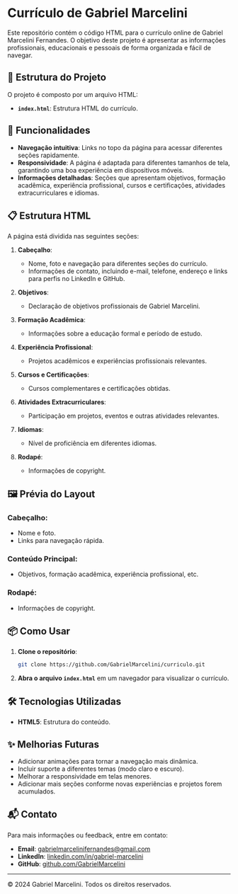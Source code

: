 # Currículo de Gabriel Marcelini

Este repositório contém o código HTML para o currículo online de Gabriel Marcelini Fernandes. O objetivo deste projeto é apresentar as informações profissionais, educacionais e pessoais de forma organizada e fácil de navegar.
## 📝 Estrutura do Projeto

O projeto é composto por um arquivo HTML:

- **`index.html`**: Estrutura HTML do currículo.

## 🚀 Funcionalidades

- **Navegação intuitiva**: Links no topo da página para acessar diferentes seções rapidamente.
- **Responsividade**: A página é adaptada para diferentes tamanhos de tela, garantindo uma boa experiência em dispositivos móveis.
- **Informações detalhadas**: Seções que apresentam objetivos, formação acadêmica, experiência profissional, cursos e certificações, atividades extracurriculares e idiomas.

## 📋 Estrutura HTML

A página está dividida nas seguintes seções:

1. **Cabeçalho**:
    - Nome, foto e navegação para diferentes seções do currículo.
    - Informações de contato, incluindo e-mail, telefone, endereço e links para perfis no LinkedIn e GitHub.

2. **Objetivos**:
    - Declaração de objetivos profissionais de Gabriel Marcelini.

3. **Formação Acadêmica**:
    - Informações sobre a educação formal e período de estudo.

4. **Experiência Profissional**:
    - Projetos acadêmicos e experiências profissionais relevantes.

5. **Cursos e Certificações**:
    - Cursos complementares e certificações obtidas.

6. **Atividades Extracurriculares**:
    - Participação em projetos, eventos e outras atividades relevantes.

7. **Idiomas**:
    - Nível de proficiência em diferentes idiomas.

8. **Rodapé**:
    - Informações de copyright.

## 🖼️ Prévia do Layout

### Cabeçalho:
- Nome e foto.
- Links para navegação rápida.

### Conteúdo Principal:
- Objetivos, formação acadêmica, experiência profissional, etc.

### Rodapé:
- Informações de copyright.

## 📦 Como Usar

1. **Clone o repositório**:
    ```bash
    git clone https://github.com/GabrielMarcelini/curriculo.git
    ```

2. **Abra o arquivo `index.html`** em um navegador para visualizar o currículo.

## 🛠️ Tecnologias Utilizadas

- **HTML5**: Estrutura do conteúdo.

## ✨ Melhorias Futuras

- Adicionar animações para tornar a navegação mais dinâmica.
- Incluir suporte a diferentes temas (modo claro e escuro).
- Melhorar a responsividade em telas menores.
- Adicionar mais seções conforme novas experiências e projetos forem acumulados.

## 📬 Contato

Para mais informações ou feedback, entre em contato:
- **Email**: [gabrielmarcelinifernandes@gmail.com](mailto:gabrielmarcelinifernandes@gmail.com)
- **LinkedIn**: [linkedin.com/in/gabriel-marcelini](https://www.linkedin.com/in/gabriel-marcelini-a576a0324/)
- **GitHub**: [github.com/GabrielMarcelini](https://github.com/GabrielMarcelini)

---

&copy; 2024 Gabriel Marcelini. Todos os direitos reservados.
